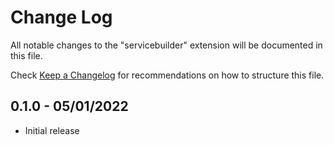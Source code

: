 # Change Log

All notable changes to the "servicebuilder" extension will be documented in this file.

Check [Keep a Changelog](http://keepachangelog.com/) for recommendations on how to structure this file.

## 0.1.0 - 05/01/2022

- Initial release
